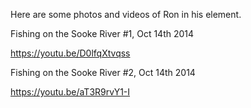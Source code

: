 Here are some photos and videos of Ron in his element.

Fishing on the Sooke River #1, Oct 14th 2014

https://youtu.be/D0lfqXtvqss

Fishing on the Sooke River #2, Oct 14th 2014

https://youtu.be/aT3R9rvY1-I
